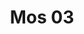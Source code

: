 ---
title: Mos 03
image_primary: img/MOS_03_Suspension_3x3.jpg
description: "Lamps%20in%20big%20format%2C%20warm%20light%2C%20big%20balls%20with%A0circular%20shape%20that%20fill%20the%20space%20and%20become%A0high%20decorative%20elements%20with%20high%20light%20comfort.%20Due%20to%20its%20large%20measures%2C%20MOS%20are%20specifically%A0indicated%20to%20contract%20market%20and%20indoor%20use.%20Its%20structure%20ends%20with%20an%20opal%20white%20glass%A0diffuser%20that%20blends%20and%20directs%20bottom%20light.%20MOS%20has%20been%20manually%20manufacted%20with%A0translucent%20ribbon.%0A%0A%0A%0A"
designer: Joana Bover
image_thumb: img/MOS_03_Suspension_3x3.jpg
href: https://www.bover.es/en/lamp/mos-03/
tags: 
  - bover
  - Indoor
  - Pendant
  - indoor-lamps
category: indoor-lamps
subtitle: 
manufacturer: Bover
slug: /manufacturers/bover/indoor-lamps/joana-bover-mos-03
---